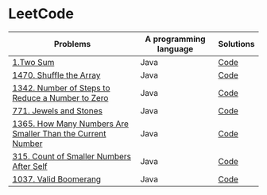 # LeetCode
Problems | A programming language |Solutions
------------ | ------------- |------------- 
[1.Two Sum](https://leetcode.com/problems/two-sum/) | Java | [Code](https://github.com/Dimateos12/LeetCode/blob/main/Two%20Sum.java) |
[1470. Shuffle the Array](https://leetcode.com/problems/shuffle-the-array/) | Java | [Code](https://github.com/Dimateos12/LeetCode/blob/main/1470.%20Shuffle%20the%20Array.java) |
[1342. Number of Steps to Reduce a Number to Zero](https://leetcode.com/problems/number-of-steps-to-reduce-a-number-to-zero/) | Java | [Code](https://github.com/Dimateos12/LeetCode/blob/main/1342.%20Number%20of%20Steps%20to%20Reduce%20a%20Number%20to%20Zero.java) |
[771. Jewels and Stones](https://leetcode.com/problems/jewels-and-stones/) | Java | [Code](https://github.com/Dimateos12/LeetCode/blob/main/771.%20Jewels%20and%20Stones.java) |
[1365. How Many Numbers Are Smaller Than the Current Number](https://leetcode.com/problems/how-many-numbers-are-smaller-than-the-current-number/) | Java | [Code](https://github.com/Dimateos12/LeetCode/blob/main/1365.%20How%20Many%20Numbers%20Are%20Smaller%20Than%20the%20Current%20Number.txt) |
[315. Count of Smaller Numbers After Self](https://leetcode.com/problems/count-of-smaller-numbers-after-self/) | Java | [Code](https://github.com/Dimateos12/LeetCode/blob/main/315.%20Count%20of%20Smaller%20Numbers%20After%20Self.java) |
[1037. Valid Boomerang](https://leetcode.com/problems/valid-boomerang/) | Java | [Code](https://github.com/Dimateos12/LeetCode/blob/main/1037.%20Valid%20Boomerang.java) |
